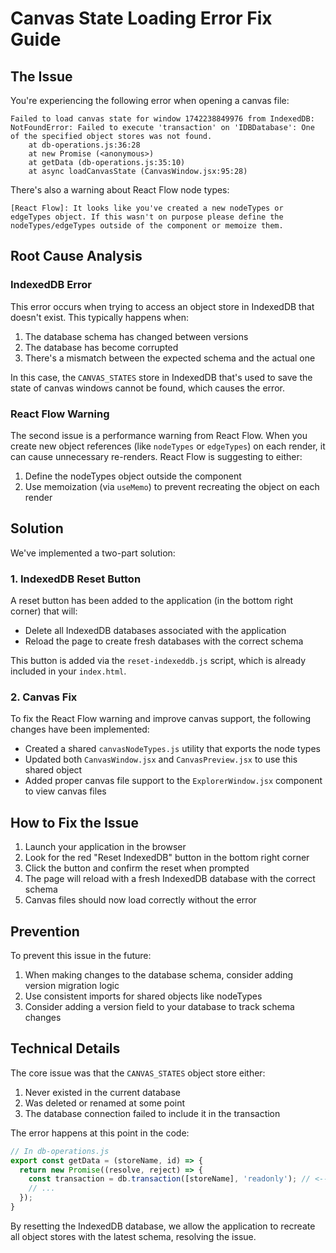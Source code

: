 # Canvas State Loading Error Fix Guide

## The Issue

You're experiencing the following error when opening a canvas file:

```
Failed to load canvas state for window 1742238849976 from IndexedDB: NotFoundError: Failed to execute 'transaction' on 'IDBDatabase': One of the specified object stores was not found.
    at db-operations.js:36:28
    at new Promise (<anonymous>)
    at getData (db-operations.js:35:10)
    at async loadCanvasState (CanvasWindow.jsx:95:28)
```

There's also a warning about React Flow node types:

```
[React Flow]: It looks like you've created a new nodeTypes or edgeTypes object. If this wasn't on purpose please define the nodeTypes/edgeTypes outside of the component or memoize them.
```

## Root Cause Analysis

### IndexedDB Error

This error occurs when trying to access an object store in IndexedDB that doesn't exist. This typically happens when:

1. The database schema has changed between versions
2. The database has become corrupted
3. There's a mismatch between the expected schema and the actual one

In this case, the `CANVAS_STATES` store in IndexedDB that's used to save the state of canvas windows cannot be found, which causes the error.

### React Flow Warning

The second issue is a performance warning from React Flow. When you create new object references (like `nodeTypes` or `edgeTypes`) on each render, it can cause unnecessary re-renders. React Flow is suggesting to either:

1. Define the nodeTypes object outside the component
2. Use memoization (via `useMemo`) to prevent recreating the object on each render

## Solution

We've implemented a two-part solution:

### 1. IndexedDB Reset Button

A reset button has been added to the application (in the bottom right corner) that will:
- Delete all IndexedDB databases associated with the application
- Reload the page to create fresh databases with the correct schema

This button is added via the `reset-indexeddb.js` script, which is already included in your `index.html`.

### 2. Canvas Fix

To fix the React Flow warning and improve canvas support, the following changes have been implemented:

- Created a shared `canvasNodeTypes.js` utility that exports the node types
- Updated both `CanvasWindow.jsx` and `CanvasPreview.jsx` to use this shared object
- Added proper canvas file support to the `ExplorerWindow.jsx` component to view canvas files

## How to Fix the Issue

1. Launch your application in the browser
2. Look for the red "Reset IndexedDB" button in the bottom right corner
3. Click the button and confirm the reset when prompted
4. The page will reload with a fresh IndexedDB database with the correct schema
5. Canvas files should now load correctly without the error

## Prevention

To prevent this issue in the future:

1. When making changes to the database schema, consider adding version migration logic
2. Use consistent imports for shared objects like nodeTypes
3. Consider adding a version field to your database to track schema changes

## Technical Details

The core issue was that the `CANVAS_STATES` object store either:
1. Never existed in the current database
2. Was deleted or renamed at some point
3. The database connection failed to include it in the transaction

The error happens at this point in the code:

```javascript
// In db-operations.js
export const getData = (storeName, id) => {
  return new Promise((resolve, reject) => {
    const transaction = db.transaction([storeName], 'readonly'); // <-- Error happens here
    // ...
  });
}
```

By resetting the IndexedDB database, we allow the application to recreate all object stores with the latest schema, resolving the issue.
